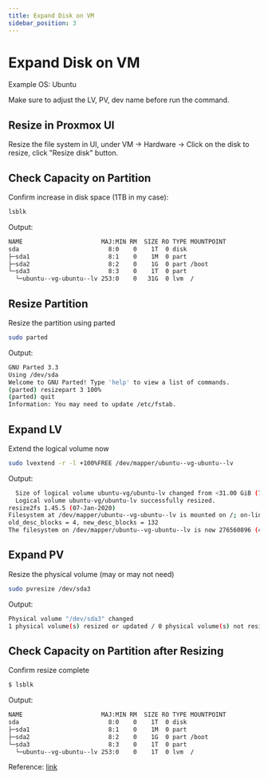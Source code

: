 ```yaml
---
title: Expand Disk on VM
sidebar_position: 3
---
```


# Expand Disk on VM
Example OS: Ubuntu

Make sure to adjust the LV, PV, dev name before run the command.

## Resize in Proxmox UI
Resize the file system in UI, under VM -> Hardware -> Click on the disk to resize, click "Resize disk" button.

## Check Capacity on Partition
Confirm increase in disk space (1TB in my case):
```bash
lsblk
```
Output:
```bash
NAME                      MAJ:MIN RM  SIZE RO TYPE MOUNTPOINT
sda                         8:0    0    1T  0 disk
├─sda1                      8:1    0    1M  0 part
├─sda2                      8:2    0    1G  0 part /boot
└─sda3                      8:3    0    1T  0 part
  └─ubuntu--vg-ubuntu--lv 253:0    0   31G  0 lvm  /
```

## Resize Partition
Resize the partition using parted
```bash
sudo parted
```
Output:
```bash
GNU Parted 3.3
Using /dev/sda
Welcome to GNU Parted! Type 'help' to view a list of commands.
(parted) resizepart 3 100%
(parted) quit
Information: You may need to update /etc/fstab.
```

## Expand LV
Extend the logical volume now
```bash
sudo lvextend -r -l +100%FREE /dev/mapper/ubuntu--vg-ubuntu--lv
```
Output:
```bash
  Size of logical volume ubuntu-vg/ubuntu-lv changed from <31.00 GiB (7935 extents) to 1.03 TiB (270079 extents).
  Logical volume ubuntu-vg/ubuntu-lv successfully resized.
resize2fs 1.45.5 (07-Jan-2020)
Filesystem at /dev/mapper/ubuntu--vg-ubuntu--lv is mounted on /; on-line resizing required
old_desc_blocks = 4, new_desc_blocks = 132
The filesystem on /dev/mapper/ubuntu--vg-ubuntu--lv is now 276560896 (4k) blocks long.
```

## Expand PV
Resize the physical volume (may or may not need)
```bash
sudo pvresize /dev/sda3
```
Output:
```bash
Physical volume "/dev/sda3" changed
1 physical volume(s) resized or updated / 0 physical volume(s) not resized
```

## Check Capacity on Partition after Resizing
Confirm resize complete
```bash
$ lsblk
```
Output:
```bash
NAME                      MAJ:MIN RM  SIZE RO TYPE MOUNTPOINT
sda                         8:0    0    1T  0 disk
├─sda1                      8:1    0    1M  0 part
├─sda2                      8:2    0    1G  0 part /boot
└─sda3                      8:3    0    1T  0 part
  └─ubuntu--vg-ubuntu--lv 253:0    0    1T  0 lvm  /
```

Reference: [link](https://gist.github.com/gjrdiesel/4e93d8743b71babb58dcba4ee049247c)